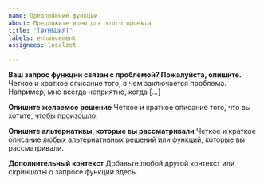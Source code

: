 ```yaml
---
name: Предложение функции
about: Предложите идею для этого проекта
title: "[ФУНКЦИЯ]"
labels: enhancement
assignees: localzet

---
```


**Ваш запрос функции связан с проблемой? Пожалуйста, опишите.**
Четкое и краткое описание того, в чем заключается проблема. Например, мне всегда неприятно, когда [...]

**Опишите желаемое решение**
Четкое и краткое описание того, что вы хотите, чтобы произошло.

**Опишите альтернативы, которые вы рассматривали**
Четкое и краткое описание любых альтернативных решений или функций, которые вы рассматривали.

**Дополнительный контекст**
Добавьте любой другой контекст или скриншоты о запросе функции здесь.